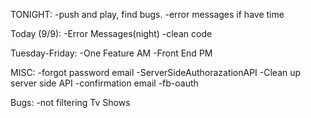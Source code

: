 TONIGHT: 
  -push and play, find bugs.
  -error messages if have time

Today (9/9):
  -Error Messages(night)
  -clean code

Tuesday-Friday:
  -One Feature AM
  -Front End PM

MISC:
  -forgot password email
  -ServerSideAuthorazationAPI
  -Clean up server side API
  -confirmation email
  -fb-oauth

Bugs: 
  -not filtering Tv Shows